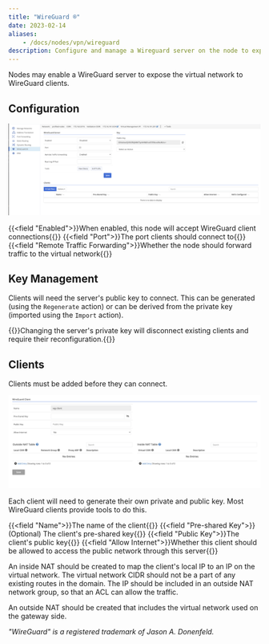 ```yaml
---
title: "WireGuard ®"
date: 2023-02-14
aliases: 
    - /docs/nodes/vpn/wireguard
description: Configure and manage a Wireguard server on the node to expose the virtual network
---
```


Nodes may enable a WireGuard server to expose the virtual network to WireGuard clients.

## Configuration

![img](wireguard.png)

{{<field "Enabled">}}When enabled, this node will accept WireGuard client connections{{</field>}}
{{<field "Port">}}The port clients should connect to{{</field>}}
{{<field "Remote Traffic Forwarding">}}Whether the node should forward traffic to the virtual network{{</field>}}

## Key Management

Clients will need the server's public key to connect. This can be generated (using the `Regenerate` action) or can be derived from the private key (imported using the `Import` action).

{{<alert>}}Changing the server's private key will disconnect existing clients and require their reconfiguration.{{</alert>}}

## Clients

Clients must be added before they can connect.

![img](wg-client.png)

Each client will need to generate their own private and public key. Most WireGuard clients provide tools to do this.

{{<field "Name">}}The name of the client{{</field>}}
{{<field "Pre-shared Key">}}(Optional) The client's pre-shared key{{</field>}}
{{<field "Public Key">}}The client's public key{{</field>}}
{{<field "Allow Internet">}}Whether this client should be allowed to access the public network through this server{{</field>}}

An inside NAT should be created to map the client's local IP to an IP on the virtual network. The virtual network CIDR should not be a part of any existing routes in the domain. The IP should be included in an outside NAT network group, so that an ACL can allow the traffic.

An outside NAT should be created that includes the virtual network used on the gateway side.

_"WireGuard" is a registered trademark of Jason A. Donenfeld._
